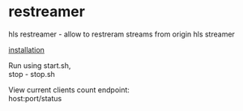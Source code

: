 # restreamer
hls restreamer - allow to restreram streams from origin hls streamer

[installation](./doc/installation.txt)

Run using start.sh,<br>
stop - stop.sh

View current clients count endpoint:<br> 
host:port/status
